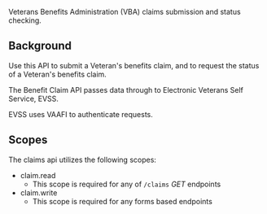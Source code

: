 Veterans Benefits Administration (VBA) claims submission and status checking.

## Background

Use this API to submit a Veteran's benefits claim, and to request the status of a Veteran's benefits claim.

The Benefit Claim API passes data through to Electronic Veterans Self Service, EVSS.

EVSS uses VAAFI to authenticate requests.

## Scopes
The claims api utilizes the following scopes:
- claim.read
  - This scope is required for any of `/claims` *GET* endpoints
- claim.write
  - This scope is required for any forms based endpoints
